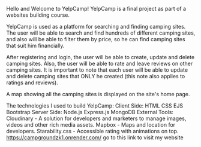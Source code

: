 Hello and Welcome to YelpCamp!
YelpCamp is a final project as part of a websites building course.

YelpCamp is used as a platform for searching and finding camping sites. The user will be able to search and find hundreds of different camping sites, and also will be able to filter them by price, so he can find camping sites that suit him financially.

After registering and login, the user will be able to create, update and delete camping sites. Also, the user will be able to rate and leave reviews on other camping sites. It is important to note that each user will be able to update and delete camping sites that ONLY he created (this note also applies to ratings and reviews).

A map showing all the camping sites is displayed on the site's home page.

The technologies I used to build YelpCamp:
Client Side:
HTML
CSS
EJS
Bootstrap
Server Side:
Node.js
Express.js
MongoDB
External Tools:
Cloudinary - A solution for developers and marketers to manage images, videos and other rich media assets.
Mapbox - Maps and location for developers.
Starability.css - Accessible rating with animations on top.
https://campgroundzk1.onrender.com/ go to this link to visit my website



